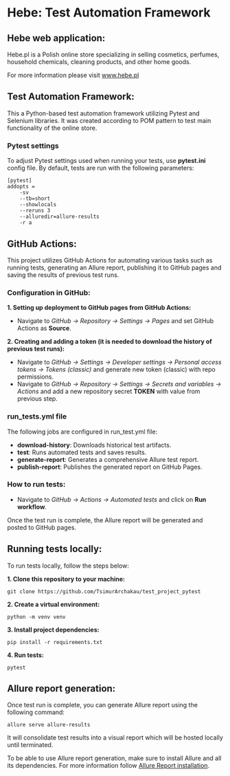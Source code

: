 # Hebe: Test Automation Framework
## Hebe web application:

Hebe.pl is a Polish online store specializing in selling cosmetics, perfumes, household chemicals, cleaning products, and other home goods.

For more information please visit www.hebe.pl 


## Test Automation Framework:

This a Python-based test automation framework utilizing Pytest and Selenium libraries.
It was created according to POM pattern to test main functionality of the online store.

### Pytest settings

To adjust Pytest settings used when running your tests, use **pytest.ini** config file.
By default, tests are run with the following parameters:
```
[pytest]
addopts =
    -sv
    --tb=short
    --showlocals
    --reruns 3
    --alluredir=allure-results
    -r a
```

## GitHub Actions:

This project utilizes GitHub Actions for automating various tasks such as running tests, generating an Allure report, publishing it to GitHub pages and saving the results of previous test runs.

### Configuration in GitHub:

**1. Setting up deployment to GitHub pages from GitHub Actions:**
- Navigate to *GitHub -> Repository -> Settings -> Pages* and set GitHub Actions as **Source**.

**2. Creating and adding a token (it is needed to download the history of previous test runs):**
- Navigate to *GitHub -> Settings -> Developer settings -> Personal access tokens -> Tokens (classic)* and generate new token (classic) with repo permissions.
- Navigate to *GitHub -> Repository -> Settings -> Secrets and variables -> Actions* and add a new repository secret **TOKEN** with value from previous step.

### run_tests.yml file

The following jobs are configured in run_test.yml file:

- **download-history**: Downloads historical test artifacts.
- **test**: Runs automated tests and saves results.
- **generate-report**: Generates a comprehensive Allure test report.
- **publish-report**: Publishes the generated report on GitHub Pages.

### How to run tests:

- Navigate to *GitHub -> Actions -> Automated tests* and click on **Run workflow**.

Once the test run is complete, the Allure report will be generated and posted to GitHub pages.

## Running tests locally:

To run tests locally, follow the steps below:

**1. Clone this repository to your machine:**
```
git clone https://github.com/TsimurArchakau/test_project_pytest
```

**2. Create a virtual environment:**
```
python -m venv venv
```

**3. Install project dependencies:**
```
pip install -r requirements.txt
```

**4. Run tests:**
```
pytest
```

## Allure report generation:

Once test run is complete, you can generate Allure report using the following command:
```
allure serve allure-results
```
It will consolidate test results into a visual report which will be hosted locally until terminated.

To be able to use Allure report generation, make sure to install Allure and all its dependencies.
For more information follow [Allure Report installation](https://allurereport.org/docs/gettingstarted-installation/).